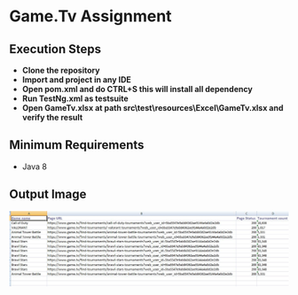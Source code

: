 # Game.Tv Assignment #


## Execution Steps
- **Clone the repository**
- **Import and project in any IDE**
- **Open pom.xml and do CTRL+S this will install all dependency**
- **Run TestNg.xml as testsuite**
- **Open GameTv.xlsx at path src\test\resources\Excel\GameTv.xlsx and verify the result**

## Minimum Requirements
- Java 8

## Output Image
![Output](src/test/resources/Excel/GamesList.JPG)
